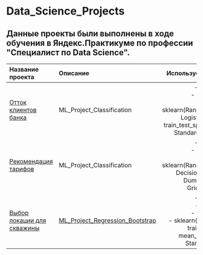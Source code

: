 # Data_Science_Projects

## Данные проекты были выполнены в ходе обучения в Яндекс.Практикуме по профессии "Специалист по Data Science".


| Название проекта      | Описание               | Используемые библиотеки     |
| :-------------------- | :--------------------- |:---------------------------:|
| [Отток клиентов банка](https://github.com/AlexanderReut/Data_Science_Projects/blob/main/Bank%20Turnover_ML_Project_Classification.ipynb)  | ML_Project_Classification | - pandas, <br> - matplotlib, <br> - sklearn(RandomForestClassifier, LogisticRegression, train_test_split, OrdinalEncoder, StandardScaler, shuffle)|
|[Рекомендация тарифов](https://github.com/AlexanderReut/Data_Science_Projects/blob/main/Mobile%20tariff_selection_ML_Project_Classification.ipynb) |ML_Project_Classification |- pandas, <br> - matplotlib, <br> - sklearn(RandomForestClassifier, DecisionTreeClassifier, DummyClassifier, GridSearchCV) |
|[Выбор локации для скважины](https://github.com/AlexanderReut/Data_Science_Projects/blob/main/Well%20location_ML_Project_Bootstrap.ipynb) | [ML_Project_Regression_Bootstrap](https://github.com/AlexanderReut/Data_Science_Projects/blob/main/Well%20location_ML_Project_Regression_Bootstrap.ipynb) |- pandas, <br> - numpy, <br> - matplotlib, <br> - sklearn(LinearRegression, train_test_split, mean_squared_error, StandardScaler)|
